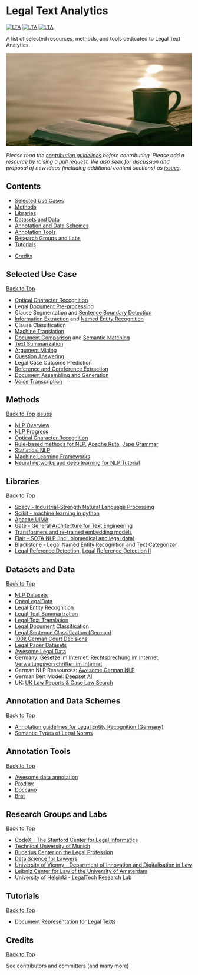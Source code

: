 # Legal Text Analytics
[![LTA](https://img.shields.io/badge/CLP-Ecosystem-blue)](https://github.com/Liquid-Legal-Institute/Common-Legal-Platform)
[![LTA](https://img.shields.io/badge/CLP-Code-red)](https://github.com/Liquid-Legal-Institute/Common-Legal-Platform)
[![LTA](https://img.shields.io/badge/CLP-Community-orange)](https://github.com/Liquid-Legal-Institute/Common-Legal-Platform)

A list of selected resources, methods, and tools dedicated to Legal Text Analytics. 


![Logo](/images/unsplashmainimage.png)

_Please read the [contribution guidelines](contributing.md) before contributing. Please add a resource by raising a [pull request](https://github.com/Liquid-Legal-Institute/Legal-Text-Analytics/pulls). We also seek for discussion and proposal of new ideas (including additional content sections) as [issues](https://github.com/Liquid-Legal-Institute/Legal-Text-Analytics/issues)._

## Contents

* [Selected Use Cases](#selected-use-cases)
* [Methods](#methods)
* [Libraries](#libraries)
* [Datasets and Data](#datasets-and-data)
* [Annotation and Data Schemes](#annotations-schemes-and-data-schemes)
* [Annotation Tools](#annotation-tools)
* [Research Groups and Labs](#research-groups-and-labs)
* [Tutorials](#tutorials)
<!---* [Communities and Research Labs](#research-labs)--->
<!---* [Conferences](#conferences)--->
<!---* [Tutorials and Online Courses](#tutorials)
  * [Reading Content](#reading-content)
  * [Videos and Courses](#videos-and-online-courses)
  * [Books](#books)--->
<!---* [LTA in German](#nlp-in-korean)
* [LTA in English](#nlp-in-arabic)
* [LTA in Chinese](#nlp-in-chinese)
* [LTA in French](#nlp-in-german)--->
* [Credits](#credits)

## Selected Use Case
[Back to Top](#contents)

- [Optical Character Recognition](https://en.wikipedia.org/wiki/Optical_character_recognition)
- Legal [Document Pre-processing](https://towardsdatascience.com/nlp-text-preprocessing-a-practical-guide-and-template-d80874676e79)
- Clause Segmentation and [Sentence Boundary Detection](https://en.wikipedia.org/wiki/Sentence_boundary_disambiguation)
- [Information Extraction](https://en.wikipedia.org/wiki/Information_extraction) and [Named Entity Recognition](https://en.wikipedia.org/wiki/Named-entity_recognition)
- Clause Classification
- [Machine Translation](https://en.wikipedia.org/wiki/Machine_translation)
- [Document Comparison](https://en.wikipedia.org/wiki/Document_comparison) and [Semantic Matching](https://en.wikipedia.org/wiki/Semantic_matching)
- [Text Summarization](https://en.wikipedia.org/wiki/Automatic_summarization)
- [Argument Mining](https://en.wikipedia.org/wiki/Argument_mining)
- [Question Answering](https://en.wikipedia.org/wiki/Question_answering)
- Legal Case Outcome Prediction
- [Reference and Coreference Extraction](https://en.wikipedia.org/wiki/Coreference)
- [Document Assembling and Generation](https://en.wikipedia.org/wiki/Document_automation)
- [Voice Transcription](https://en.wikipedia.org/wiki/Speech_recognition)

## Methods
[Back to Top](#contents)
[issues](https://github.com/Liquid-Legal-Institute/Legal-Text-Analytics/issues)

- [NLP Overview](https://nlpoverview.com/)
- [NLP Progress](https://nlpprogress.com/)
- [Optical Character Recognition](https://github.com/kba/awesome-ocr)
- [Rule-based methods for NLP](https://github.com/topics/rule-based-nlp), [Apache Ruta](https://uima.apache.org/ruta.html), [Jape Grammar](https://gate.ac.uk/sale/thakker-jape-tutorial/GATE%20JAPE%20manual.pdf)
- [Statistical NLP](https://github.com/uclnlp/stat-nlp-book) 
- [Machine Learning Frameworks](https://github.com/josephmisiti/awesome-machine-learning)
- [Neural networks and deep learning for NLP Tutorial](https://github.com/graykode/nlp-tutorial)

## Libraries
[Back to Top](#contents)
- [Spacy - Industrial-Strength Natural Language Processing](https://spacy.io/)
- [Scikit - machine learning in python](https://scikit-learn.org/)
- [Apache UIMA](https://uima.apache.org/)
- [Gate - General Architecture for Text Engineering](https://gate.ac.uk/)
- [Transformers and re-trained embedding models](https://huggingface.co/)
- [Flair - SOTA NLP (incl. biomedical and legal data)](https://github.com/flairNLP/flair)
- [Blackstone - Legal Named Entity Recognition and Text Categorizer](https://github.com/ICLRandD/Blackstone)
- [Legal Reference Detection](https://github.com/neo-search/juristische-verweiserkennung), [Legal Reference Detection II](https://github.com/openlegaldata/legal-reference-extraction)

## Datasets and Data
[Back to Top](#contents)
- [NLP Datasets](https://github.com/niderhoff/nlp-datasets)
- [OpenLegalData](https://openlegaldata.io/)
- [Legal Entity Recognition](https://github.com/elenanereiss/Legal-Entity-Recognition)
- [Legal Text Summarization](https://mediatum.ub.tum.de/670493?show_id=1446654)
- [Legal Text Translation](https://mediatum.ub.tum.de/670493?show_id=1446655)
- [Legal Document Classification](https://mediatum.ub.tum.de/670493?show_id=1446653)
- [Legal Sentence Classification (German)](https://github.com/sebischair/Legal-Sentence-Classification-Datasets-and-Models)
- [100k German Court Decisions](http://openlegaldata.io/research/2019/02/19/court-decision-dataset.html)
- [Legal Paper Datasets](https://github.com/thunlp/LegalPapers#datasets)
- [Awesome Legal Data](https://github.com/openlegaldata/awesome-legal-data)
- Germany: [Gesetze im Internet](https://www.gesetze-im-internet.de/), [Rechtsprechung im Internet](http://www.rechtsprechung-im-internet.de/), [Verwaltungsvorschriften im Internet](http://www.verwaltungsvorschriften-im-internet.de/)
- German NLP Ressources: [Awesome German NLP](https://github.com/adbar/German-NLP)
- German Bert Model: [Deepset AI](https://deepset.ai/german-bert)
- UK: [UK Law Reports & Case Law Search](https://www.iclr.co.uk/)

## Annotation and Data Schemes
[Back to Top](#contents)

- [Annotation guidelines for Legal Entity Recognition (Germany)](https://github.com/elenanereiss/Legal-Entity-Recognition/blob/master/docs/Annotationsrichtlinien.pdf)
- [Semantic Types of Legal Norms](https://wwwmatthes.in.tum.de/file/18x0ledera9rh/Sebis-Public-Website/-/Semantic-Types-of-Legal-Norms-in-German-Laws-Classification-and-Analysis-Using-Local-Linear-Explanations/Wa18c.pdf)

## Annotation Tools
[Back to Top](#contents)

- [Awesome data annotation](https://github.com/taivop/awesome-data-annotation)
- [Prodigy](https://prodi.gy/)
- [Doccano](https://github.com/doccano/doccano)
- [Brat](https://brat.nlplab.org/)

## Research Groups and Labs
[Back to Top](#contents)

- [CodeX - The Stanford Center for Legal Informatics](https://law.stanford.edu/codex-the-stanford-center-for-legal-informatics/)
- [Technical University of Munich](https://wwwmatthes.in.tum.de/pages/9vnvmfknjsc/LegalTech-NLP-KR-ML-NLG)
- [Bucerius Center on the Legal Profession](https://www.law-school.de/forschung-fakultaet/institute-und-zentren/center-on-the-legal-profession)
- [Data Science for Lawyers](https://www.datascienceforlawyers.org/)
- [University of Vienny - Department of Innovation and Digitalisation in Law](https://id.univie.ac.at/)
- [Leibniz Center for Law of the University of Amsterdam](http://www.leibnizcenter.org/)
- [University of Helsinki - LegalTech Research Lab](https://www.helsinki.fi/en/networks/legal-tech-lab/research)

## Tutorials
[Back to Top](#contents)

- [Document Representation for Legal Texts](https://medium.com/doctrine/a-single-legal-text-representation-at-doctrine-the-legal-camembert-a5ee2b851763)



## Credits
[Back to Top](#contents)

See contributors and committers (and many more)
